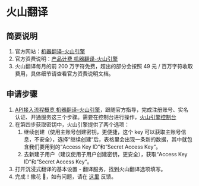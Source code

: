 # 火山翻译

## 简要说明

1. 官方网站：[机器翻译-火山引擎](https://www.volcengine.com/product/machine-translation)
2. 官方资费说明：[产品计费 机器翻译-火山引擎](https://www.volcengine.com/docs/4640/68515)
3. 火山翻译每月的前 200 万字符免费，超出的部分会按照 49 元 / 百万字符收取费用，具体细节请查看官方资费说明文档。

## 申请步骤

1. [API接入流程概览 机器翻译-火山引擎](https://www.volcengine.com/docs/4640/130872)，跟随官方指导，完成注册账号、实名认证、开通服务这三个步骤。需要在控制台进行操作，[火山引擎控制台](https://console.volcengine.com/home)
2. 在第四步获取密钥中，火山引擎提供了两个选项：
	1. 继续创建（使用主账号创建密钥，更便捷，这个 key 可以获取主账号信息，不安全），选择“继续创建“后，表格里会出现一条新的数据，其中就包含我们要用到的“Access Key ID“和“Secret Access Key“。
	2. 去新建子用户（建议使用子用户创建密钥，更安全），获取“Access Key ID“和“Secret Access Key“。
3. 打开沉浸式翻译的基本设置 - 翻译服务，找到火山翻译选项填写。
4. 完成！撒花 🎉，如有问题，请在 [这里](https://github.com/immersive-translate/immersive-translate/issues/) 反馈。
